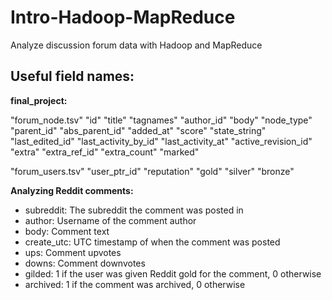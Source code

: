 # Intro-Hadoop-MapReduce

Analyze discussion forum data with Hadoop and MapReduce

Useful field names:
--------------------
**final_project:**

"forum_node.tsv"
"id"    "title" "tagnames"      "author_id"     "body"  "node_type"     "parent_id"     "abs_parent_id" "added_at"      "score" "state_string"  "last_edited_id"        "last_activity_by_id"   "last_activity_at"      "active_revision_id"    "extra" "extra_ref_id"  "extra_count"   "marked"

"forum_users.tsv"
"user_ptr_id"   "reputation"    "gold"  "silver"        "bronze"


**Analyzing Reddit comments:**

- subreddit: The subreddit the comment was posted in
- author: Username of the comment author
- body: Comment text
- create_utc: UTC timestamp of when the comment was posted
- ups: Comment upvotes
- downs: Comment downvotes
- gilded: 1 if the user was given Reddit gold for the comment, 0 otherwise
- archived: 1 if the comment was archived, 0 otherwise
